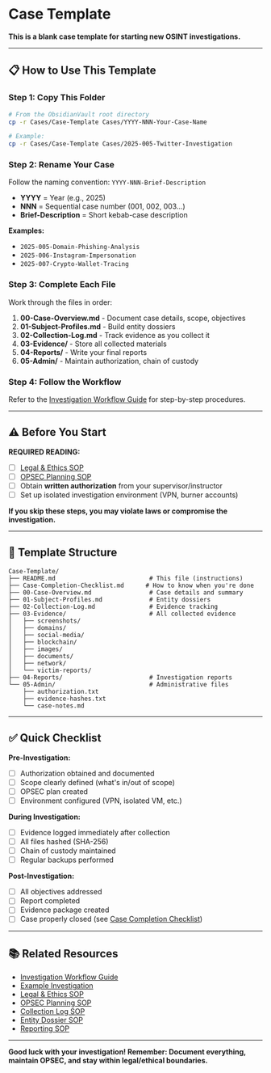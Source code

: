 # Case Template

**This is a blank case template for starting new OSINT investigations.**

---

## 📋 How to Use This Template

### Step 1: Copy This Folder

```bash
# From the ObsidianVault root directory
cp -r Cases/Case-Template Cases/YYYY-NNN-Your-Case-Name

# Example:
cp -r Cases/Case-Template Cases/2025-005-Twitter-Investigation
```

### Step 2: Rename Your Case

Follow the naming convention: `YYYY-NNN-Brief-Description`

- **YYYY** = Year (e.g., 2025)
- **NNN** = Sequential case number (001, 002, 003...)
- **Brief-Description** = Short kebab-case description

**Examples:**
- `2025-005-Domain-Phishing-Analysis`
- `2025-006-Instagram-Impersonation`
- `2025-007-Crypto-Wallet-Tracing`

### Step 3: Complete Each File

Work through the files in order:

1. **00-Case-Overview.md** - Document case details, scope, objectives
2. **01-Subject-Profiles.md** - Build entity dossiers
3. **02-Collection-Log.md** - Track evidence as you collect it
4. **03-Evidence/** - Store all collected materials
5. **04-Reports/** - Write your final reports
6. **05-Admin/** - Maintain authorization, chain of custody

### Step 4: Follow the Workflow

Refer to the [Investigation Workflow Guide](../Investigation-Workflow.md) for step-by-step procedures.

---

## ⚠️ Before You Start

**REQUIRED READING:**
- [ ] [Legal & Ethics SOP](../../Investigations/Techniques/sop-legal-ethics.md)
- [ ] [OPSEC Planning SOP](../../Investigations/Techniques/sop-opsec-plan.md)
- [ ] Obtain **written authorization** from your supervisor/instructor
- [ ] Set up isolated investigation environment (VPN, burner accounts)

**If you skip these steps, you may violate laws or compromise the investigation.**

---

## 📁 Template Structure

```
Case-Template/
├── README.md                          # This file (instructions)
├── Case-Completion-Checklist.md      # How to know when you're done
├── 00-Case-Overview.md                # Case details and summary
├── 01-Subject-Profiles.md             # Entity dossiers
├── 02-Collection-Log.md               # Evidence tracking
├── 03-Evidence/                       # All collected evidence
│   ├── screenshots/
│   ├── domains/
│   ├── social-media/
│   ├── blockchain/
│   ├── images/
│   ├── documents/
│   ├── network/
│   └── victim-reports/
├── 04-Reports/                        # Investigation reports
└── 05-Admin/                          # Administrative files
    ├── authorization.txt
    ├── evidence-hashes.txt
    └── case-notes.md
```

---

## ✅ Quick Checklist

**Pre-Investigation:**
- [ ] Authorization obtained and documented
- [ ] Scope clearly defined (what's in/out of scope)
- [ ] OPSEC plan created
- [ ] Environment configured (VPN, isolated VM, etc.)

**During Investigation:**
- [ ] Evidence logged immediately after collection
- [ ] All files hashed (SHA-256)
- [ ] Chain of custody maintained
- [ ] Regular backups performed

**Post-Investigation:**
- [ ] All objectives addressed
- [ ] Report completed
- [ ] Evidence package created
- [ ] Case properly closed (see [Case Completion Checklist](Case-Completion-Checklist.md))

---

## 📚 Related Resources

- [Investigation Workflow Guide](../Investigation-Workflow.md)
- [Example Investigation](../2025-001-Example-Investigation/README.md)
- [Legal & Ethics SOP](../../Investigations/Techniques/sop-legal-ethics.md)
- [OPSEC Planning SOP](../../Investigations/Techniques/sop-opsec-plan.md)
- [Collection Log SOP](../../Investigations/Techniques/sop-collection-log.md)
- [Entity Dossier SOP](../../Investigations/Techniques/sop-entity-dossier.md)
- [Reporting SOP](../../Investigations/Techniques/sop-reporting-packaging-disclosure.md)

---

**Good luck with your investigation! Remember: Document everything, maintain OPSEC, and stay within legal/ethical boundaries.**
